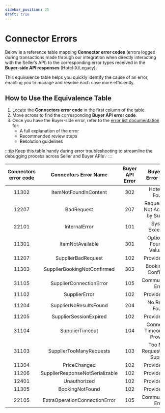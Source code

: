 ```yaml
---
sidebar_position: 25
draft: true
---
```


# Connector Errors

Below is a reference table mapping **Connector error codes** (errors logged during transactions made through our integration when directly interacting with the Seller’s API) to the corresponding error types received in the **Buyer-side API responses** (Hotel-X/Legacy).  

This equivalence table helps you quickly identify the cause of an error, enabling you to manage and resolve each case more efficiently.

## How to Use the Equivalence Table

1. Locate the **Connectors error code** in the first column of the table.
2. Move across to find the corresponding **Buyer API error code**.
3. Once you have the Buyer-side error, refer to the [error list documentation](/kb/connectivity-products/for-buyers/errors-and-warnings/overview) for:
   - A full explanation of the error  
   - Recommended review steps  
   - Resolution guidelines

:::tip
Keep this table handy during error troubleshooting to streamline the debugging process across Seller and Buyer APIs💡
:::

| **Connectors error code**                     |   **Connectors Error Name**               |     **Buyer API Error**               |  **Buyer API Error Name**               | 
| :--------------------------------: |  :------------------------------------: |  :------------------------------------: |   :------------------------------------: | 
|                  11302    |     ItemNotFoundInContent                                    |               302         |  Hotel Not Found  | 
|               12207        |             BadRequest                            |  207  |  Request XML Not Accepted by Supplier  | 
|                  22101     |           InternalError                              |  101 |  System Exception  | 
|                  11301     |                  ItemNotAvailable                       |  301 |  Option Not Found in Valuation  | 
|             11207          |                     SupplierBadRequest                    | 102 |  Provider Error  | 
|                11303       |              SupplierBookingNotConfirmed                           | 303 |  Booking Not Confirmed  | 
|              31105         |            SupplierConnectionError                             | 105 |  Communication Error  | 
|                    11102   |                    SupplierError                     | 102 |  Provider Error   | 
|                  11204     |           SupplierNoResultsFound                              |  204|  No Results Found  | 
|                     11205  |              SupplierSessionExpired                           | 102 |  Provider Error  | 
|         31104              |              SupplierTimeout                           |  104|  Connection Timeout With Provider  | 
|             31103          |         SupplierTooManyRequests                                | 103 |  Too Many Requests to the Supplier  | 
|      11304                 |                 PriceChanged                        | 102 |  Provider Error  |   
|          11206             |           SupplierResponseNotSerializable                        | 102 |  Provider Error   |   
|          12401             |    Unauthorized                                      | 102 |  Provider Error  |    
|              11305         |           BookingNotFound                                 | 102 |  Provider Error   |     
|                 22105      |           ExtraOperationConnectionError                          | 105 |  Communication Error   |     
